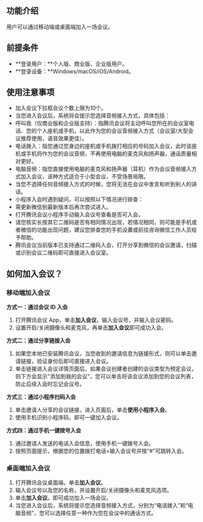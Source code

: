 ## 功能介绍
用户可以通过移动端或桌面端加入一场会议。

## 前提条件
- **登录用户：**个人版、商业版、企业版用户。
- **登录设备：**Windows/macOS/iOS/Android。

## 使用注意事项
- 加入会议下拉框会议个数上限为10个。
- 当您进入会议后，系统将会提示您选择音频接入方式，具体包括：
 - 呼叫我（仅商业版和企业版支持）：指腾讯会议将主动呼叫您所在的会议室电话、您的个人座机或手机，以此作为您的会议音频接入方式（会议室/大型会议推荐使用，语音效果更佳）。
 - 电话拨入：指您通过您身边的座机或手机拨打相应的号码加入会议，此时该座机或手机将作为您的会议音频，不再使用电脑的麦克风和扬声器，通话质量相对更好。
 - 电脑音频：指您直接使用电脑的麦克风和扬声器（耳机）作为会议音频接入方式加入会议，该种方式适合于小型会议，不受场景局限。
 - 当您不选择任何音频接入方式的时候，您将无法在会议中发言和听到别人的讲话。
- 小程序入会时遇到疑问，可以按照以下情况进行排查：
 - 需更新微信到最新版本后再次尝试进入。
 - 打开腾讯会议小程序手动输入会议号查看是否可入会。
 - 请您核实长按其它二维码是否有相同情况出现，若情况相同，则可能是手机或者微信的功能出现问题，建议您排查您的手机设置或前往咨询微信工作人员给予帮助。
- 腾讯会议当前版本已支持通过二维码入会，打开分享到微信的会议邀请，扫描或识别会议二维码即可直接进入会议室。

## 如何加入会议？
### 移动端加入会议
**方式一：通过会议 ID 入会**
1. 打开腾讯会议 App，单击**加入会议**，输入会议号，并输入会议密码。
2. 设置开启/关闭摄像头和麦克风，再单击**加入会议**即可成功入会。

**方式二：通过分享链接入会** 
1. 如果您本地已安装腾讯会议，当您收到的邀请信息为链接形式，则可以单击邀请链接，验证身份后即可直接进入会议。
2. 单击链接进入会议详情页面后，如果会议创建者创建的会议类型为预定会议，则下方会显示"添加到我的会议"，您可以单击将该会议添加到您的会议列表，防止后续入会时忘记会议号。

**方式三：通过小程序扫码入会**
1. 单击邀请人分享的会议链接，进入页面后，单击**使用小程序入会**。
2. 使用手机识别小程序码，即可一键加入会议。

**方式四：通过手机一键拨号入会** 
1. 通过邀请人发送的电话入会信息，使用手机一键拨号入会。
2. 按照页面提示，根据您的位置拨打电话+输入会议号并按“#”可跳转入会。

### 桌面端加入会议
1. 打开腾讯会议桌面端，单击**加入会议**。
2. 输入会议号以及您的名称，并设置开启/关闭摄像头和麦克风选项。
3. 单击**加入会议**，即可成功加入一场会议。
4. 当您进入会议后，系统将提示您选择音频接入方式，分别为“电话拨入”和“电脑音频”，您可以选择任意一种作为您在会议中的通话方式。
 
